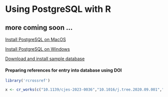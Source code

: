 # Using PostgreSQL with R

## more coming soon ... 

[Install PostgreSQL on MacOS](https://www.postgresqltutorial.com/postgresql-getting-started/install-postgresql-macos/)

[Install PostgreSQL on Windows](https://www.postgresqltutorial.com/postgresql-getting-started/install-postgresql/)

[Download and install sample database](https://www.postgresqltutorial.com/postgresql-getting-started/postgresql-sample-database/)

#### Preparing references for entry into database using DOI

```` r
library('rcrossref')

x <- cr_works(c("10.1139/cjes-2023-0036","10.1016/j.tree.2020.09.001","10.1515/9781400874750"))

````